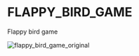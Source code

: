 # FLAPPY_BIRD_GAME
Flappy bird game

![flappy_bird_game_original](https://user-images.githubusercontent.com/70059088/218678291-f733bd05-ccef-44c1-a920-760ed5a98c12.png)

